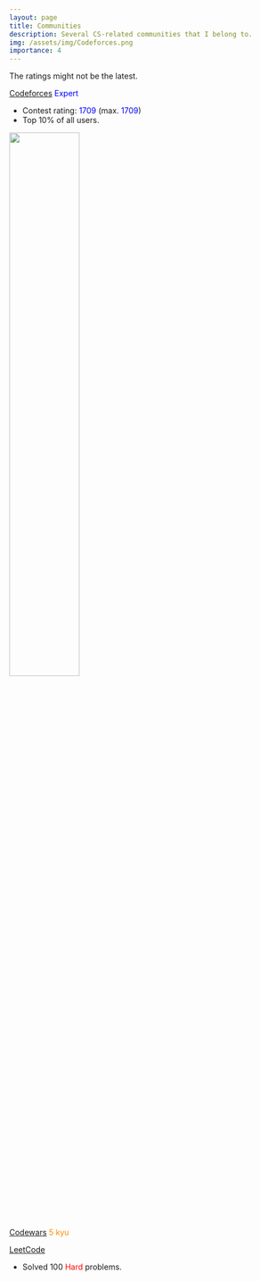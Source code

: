 ```yaml
---
layout: page
title: Communities
description: Several CS-related communities that I belong to.
img: /assets/img/Codeforces.png
importance: 4
---
```

The ratings might not be the latest.

[Codeforces](https://codeforces.com/profile/elvispan) <span style="color:blue">Expert</span>
- Contest rating: <span style="color:blue">1709</span> (max. <span style="color:blue">1709</span>)
- Top 10% of all users.

<img src="https://elvis-pan.github.io/assets/img/Codeforces.png" width="50%" height="50%" class="center">

[Codewars](https://www.codewars.com/users/ElvisPan) <span style="color:darkorange">5 kyu</span>

[LeetCode](https://leetcode.com/elvis-pan/)
- Solved 100 <span style="color:red">Hard</span> problems.

